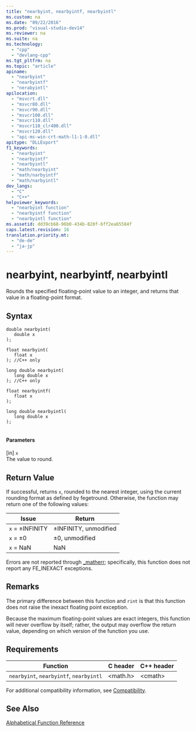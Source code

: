 ```yaml
---
title: "nearbyint, nearbyintf, nearbyintl"
ms.custom: na
ms.date: "09/22/2016"
ms.prod: "visual-studio-dev14"
ms.reviewer: na
ms.suite: na
ms.technology: 
  - "cpp"
  - "devlang-cpp"
ms.tgt_pltfrm: na
ms.topic: "article"
apiname: 
  - "nearbyint"
  - "nearbyintf"
  - "nerabyintl"
apilocation: 
  - "msvcrt.dll"
  - "msvcr80.dll"
  - "msvcr90.dll"
  - "msvcr100.dll"
  - "msvcr110.dll"
  - "msvcr110_clr400.dll"
  - "msvcr120.dll"
  - "api-ms-win-crt-math-l1-1-0.dll"
apitype: "DLLExport"
f1_keywords: 
  - "nearbyint"
  - "nearbyintf"
  - "nearbyintl"
  - "math/nearbyint"
  - "math/narbyintf"
  - "math/narbyintl"
dev_langs: 
  - "C"
  - "C++"
helpviewer_keywords: 
  - "nearbyint function"
  - "nearbyintf function"
  - "nearbyintl function"
ms.assetid: dd39cb68-96b0-434b-820f-6ff2ea65584f
caps.latest.revision: 16
translation.priority.mt: 
  - "de-de"
  - "ja-jp"
---
```

# nearbyint, nearbyintf, nearbyintl
Rounds the specified floating-point value to an integer, and returns that value in a floating-point format.  
  
## Syntax  
  
```  
double nearbyint(  
   double x  
);  
  
float nearbyint(  
   float x  
); //C++ only  
  
long double nearbyint(  
   long double x  
); //C++ only  
  
float nearbyintf(  
   float x  
);  
  
long double nearbyintl(  
   long double x  
);  
  
```  
  
#### Parameters  
 [in] `x`  
 The value to round.  
  
## Return Value  
 If successful, returns `x`, rounded to the nearest integer, using the current rounding format as defined by fegetround. Otherwise, the function may return one of the following values:  
  
|Issue|Return|  
|-----------|------------|  
|`x` = ±INFINITY|±INFINITY, unmodified|  
|`x` = ±0|±0, unmodified|  
|`x` = NaN|NaN|  
  
 Errors are not reported through [_matherr](../vs140/_matherr.md); specifically, this function does not report any FE_INEXACT exceptions.  
  
## Remarks  
 The primary difference between this function and `rint` is that this function does not raise the inexact floating point exception.  
  
 Because the maximum floating-point values are exact integers, this function will never overflow by itself; rather, the output may overflow the return value, depending on which version of the function you use.  
  
## Requirements  
  
|Function|C header|C++ header|  
|--------------|--------------|------------------|  
|`nearbyint`,                `nearbyintf`,  `nearbyintl`|<math.h>|<cmath\>|  
  
 For additional compatibility information, see [Compatibility](../vs140/compatibility.md).  
  
## See Also  
 [Alphabetical Function Reference](../vs140/crt-alphabetical-function-reference.md)